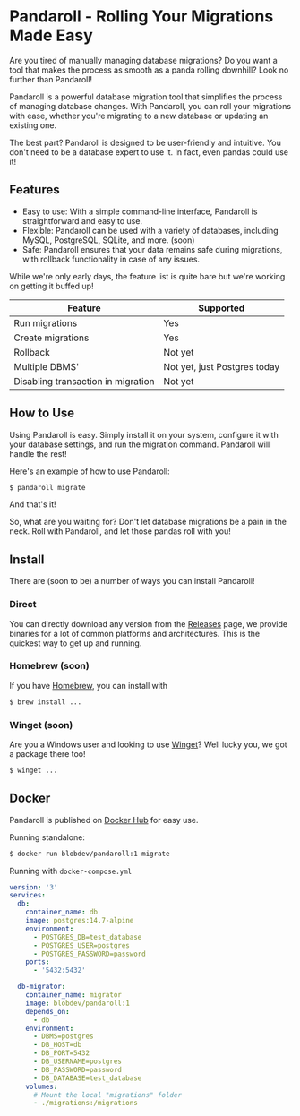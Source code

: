 # Pandaroll - Rolling Your Migrations Made Easy
Are you tired of manually managing database migrations? Do you want a tool that makes the process as smooth as a panda rolling downhill? Look no further than Pandaroll!

Pandaroll is a powerful database migration tool that simplifies the process of managing database changes. With Pandaroll, you can roll your migrations with ease, whether you're migrating to a new database or updating an existing one.

The best part? Pandaroll is designed to be user-friendly and intuitive. You don't need to be a database expert to use it. In fact, even pandas could use it!

## Features
* Easy to use: With a simple command-line interface, Pandaroll is straightforward and easy to use.
* Flexible: Pandaroll can be used with a variety of databases, including MySQL, PostgreSQL, SQLite, and more. (soon)
* Safe: Pandaroll ensures that your data remains safe during migrations, with rollback functionality in case of any issues.

While we're only early days, the feature list is quite bare but we're working on getting it buffed up!

| Feature                            | Supported                    |
|------------------------------------|------------------------------|
| Run migrations                     | Yes                          |
| Create migrations                  | Yes                          |
| Rollback                           | Not yet                      |
| Multiple DBMS'                     | Not yet, just Postgres today |
| Disabling transaction in migration | Not yet                      |

## How to Use
Using Pandaroll is easy. Simply install it on your system, configure it with your database settings, and run the migration command. Pandaroll will handle the rest!

Here's an example of how to use Pandaroll:

```bash
$ pandaroll migrate
```
And that's it!

So, what are you waiting for? Don't let database migrations be a pain in the neck. Roll with Pandaroll, and let those pandas roll with you!

## Install

There are (soon to be) a number of ways you can install Pandaroll!

### Direct

You can directly download any version from the [Releases](https://github.com/BlobDevelopment/pandaroll/releases) page, we provide binaries for a lot of common platforms and architectures. This is the quickest way to get up and running.

### Homebrew (soon)

If you have [Homebrew](https://brew.sh/), you can install with

```bash
$ brew install ...
```

### Winget (soon)

Are you a Windows user and looking to use [Winget](https://learn.microsoft.com/en-us/windows/package-manager/winget/)? Well lucky you, we got a package there too!

```bash
$ winget ...
```

## Docker

Pandaroll is published on [Docker Hub](https://hub.docker.com/r/blobdev/pandaroll) for easy use.

Running standalone:

```bash
$ docker run blobdev/pandaroll:1 migrate
```

Running with `docker-compose.yml`

```yml
version: '3'
services:
  db:
    container_name: db
    image: postgres:14.7-alpine
    environment:
      - POSTGRES_DB=test_database
      - POSTGRES_USER=postgres
      - POSTGRES_PASSWORD=password
    ports:
      - '5432:5432'

  db-migrator:
    container_name: migrator
    image: blobdev/pandaroll:1
    depends_on:
      - db
    environment:
      - DBMS=postgres
      - DB_HOST=db
      - DB_PORT=5432
      - DB_USERNAME=postgres
      - DB_PASSWORD=password
      - DB_DATABASE=test_database
    volumes:
      # Mount the local "migrations" folder
      - ./migrations:/migrations
```
